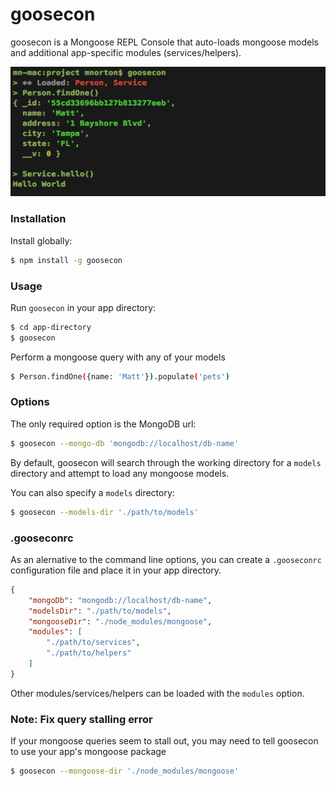 # goosecon

goosecon is a Mongoose REPL Console that auto-loads mongoose models and additional app-specific modules (services/helpers).

![](https://github.com/mnort9/goosecon/blob/master/screenshot.png)

### Installation

Install globally:
```sh
$ npm install -g goosecon
```

### Usage

Run `goosecon` in your app directory:

```sh
$ cd app-directory
$ goosecon
```

Perform a mongoose query with any of your models

```sh
$ Person.findOne({name: 'Matt'}).populate('pets')
```

### Options

The only required option is the MongoDB url:

```sh
$ goosecon --mongo-db 'mongodb://localhost/db-name'
```

By default, goosecon will search through the working directory for a `models` directory and attempt to load any mongoose models.

You can also specify a `models` directory:

```sh
$ goosecon --models-dir './path/to/models'
```

### .gooseconrc

As an alernative to the command line options, you can create a `.gooseconrc` configuration file and place it in your app directory.

```json
{
    "mongoDb": "mongodb://localhost/db-name",
    "modelsDir": "./path/to/models",
    "mongooseDir": "./node_modules/mongoose",
    "modules": [
        "./path/to/services",
        "./path/to/helpers"
    ]
}
```

Other modules/services/helpers can be loaded with the `modules` option.

### Note: Fix query stalling error

If your mongoose queries seem to stall out, you may need to tell goosecon to use your app's mongoose package

```sh
$ goosecon --mongoose-dir './node_modules/mongoose'
```
